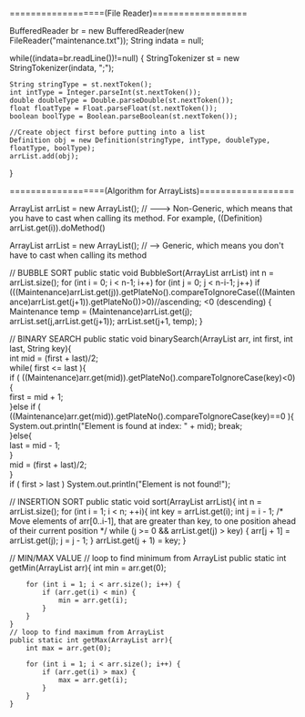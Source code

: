  
==================(File Reader)==================

BufferedReader br = new BufferedReader(new FileReader("maintenance.txt"));
String indata = null;

while((indata=br.readLine())!=null)
{
    StringTokenizer st = new StringTokenizer(indata, ";");

    String stringType = st.nextToken();
    int intType = Integer.parseInt(st.nextToken());
    double doubleType = Double.parseDouble(st.nextToken());
    float floatType = Float.parseFloat(st.nextToken());
    boolean boolType = Boolean.parseBoolean(st.nextToken());

    //Create object first before putting into a list
    Definition obj = new Definition(stringType, intType, doubleType, floatType, boolType);
    arrList.add(obj);
}
 
==================(Algorithm for ArrayLists)==================
    
ArrayList arrList = new ArrayList(); // ---> Non-Generic, which means that you have to cast when calling its method. For example, ((Definition) arrList.get(i)).doMethod()

ArrayList <Definition> arrList = new ArrayList<Definition>(); // --> Generic, which means you don't have to cast when calling its method

// BUBBLE SORT 
    public static void BubbleSort(ArrayList arrList)
    int n = arrList.size();
    for (int i = 0; i < n-1; i++)
        for (int j = 0; j < n-i-1; j++)
            if (((Maintenance)arrList.get(j)).getPlateNo().compareToIgnoreCase(((Maintenance)arrList.get(j+1)).getPlateNo())>0)//ascending; <0 (descending)
            {
                Maintenance temp = (Maintenance)arrList.get(j);
                arrList.set(j,arrList.get(j+1));
                arrList.set(j+1, temp);
            }

// BINARY SEARCH
    public static void binarySearch(ArrayList arr, int first, int last, String key){  
    int mid = (first + last)/2;  
    while( first <= last ){  
        if ( ((Maintenance)arr.get(mid)).getPlateNo().compareToIgnoreCase(key)<0){  
            first = mid + 1;     
        }else if ( ((Maintenance)arr.get(mid)).getPlateNo().compareToIgnoreCase(key)==0 ){  
            System.out.println("Element is found at index: " + mid);
            break;  
        }else{  
            last = mid - 1;  
        }   
        mid = (first + last)/2;  
    }  
    if ( first > last )
        System.out.println("Element is not found!");

// INSERTION SORT
    public static void sort(ArrayList arrList){
        int n = arrList.size();
    for (int i = 1; i < n; ++i){
        int key = arrList.get(i);
        int j = i - 1;
        /* Move elements of arr[0..i-1], that are greater than key, to one position ahead of their current position */
            while (j >= 0 && arrList.get(j) > key) {
                arr[j + 1] = arrList.get(j);
                j = j - 1;
            }
            arrList.get(j + 1) = key;
        }

// MIN/MAX VALUE
    // loop to find minimum from ArrayList
    public static int getMin(ArrayList arr){
        int min = arr.get(0);

        for (int i = 1; i < arr.size(); i++) {
            if (arr.get(i) < min) {
                min = arr.get(i);
            }
        }
    }
    // loop to find maximum from ArrayList
    public static int getMax(ArrayList arr){
        int max = arr.get(0);

        for (int i = 1; i < arr.size(); i++) {
            if (arr.get(i) > max) {
                max = arr.get(i);
            }
        }
    }